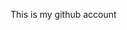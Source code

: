 This is my github account

<!---
Rajupatil0199/Rajupatil0199 is a ✨ special ✨ repository because its `README.md` (this file) appears on your GitHub profile.
You can click the Preview link to take a look at your changes.
--->
